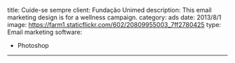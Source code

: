 title: Cuide-se sempre
client: Fundação Unimed
description: This email marketing design is for a wellness campaign.
category: ads
date: 2013/8/1
image: https://farm1.staticflickr.com/602/20809955003_7ff2780425
type: Email marketing
software:
- Photoshop
---
